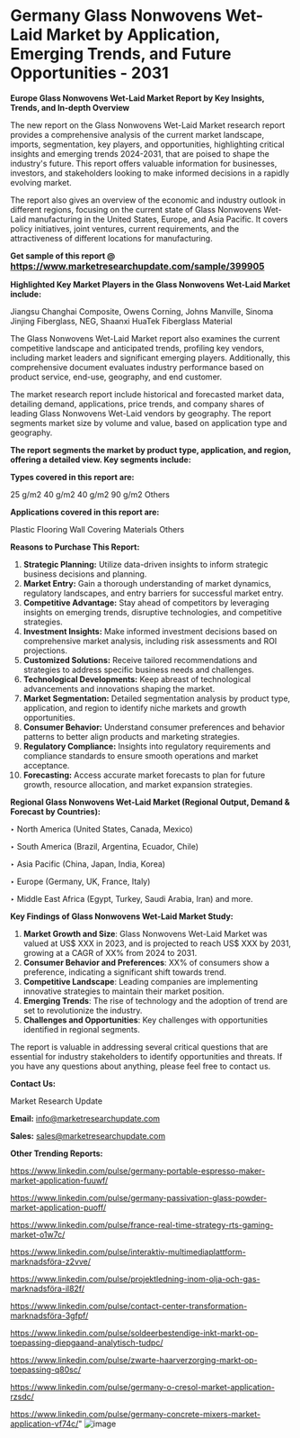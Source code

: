 # Germany Glass Nonwovens Wet-Laid Market by Application, Emerging Trends, and Future Opportunities - 2031

<strong>Europe Glass Nonwovens Wet-Laid Market Report by Key Insights, Trends, and In-depth Overview</strong>

The new report on the Glass Nonwovens Wet-Laid Market research report provides a comprehensive analysis of the current market landscape, imports, segmentation, key players, and opportunities, highlighting critical insights and emerging trends 2024-2031,</strong> that are poised to shape the industry's future. This report offers valuable information for businesses, investors, and stakeholders looking to make informed decisions in a rapidly evolving market.

The report also gives an overview of the economic and industry outlook in different regions, focusing on the current state of Glass Nonwovens Wet-Laid manufacturing in the United States, Europe, and Asia Pacific. It covers policy initiatives, joint ventures, current requirements, and the attractiveness of different locations for manufacturing.

<strong>Get sample of this report @ <a href=https://www.marketresearchupdate.com/sample/399905><font size=3 color=#0000ff>https://www.marketresearchupdate.com/sample/399905</font></a></strong>

<strong>Highlighted Key Market Players in the Glass Nonwovens Wet-Laid Market include:</strong>

Jiangsu Changhai Composite, Owens Corning, Johns Manville, Sinoma Jinjing Fiberglass, NEG, Shaanxi HuaTek Fiberglass Material

The Glass Nonwovens Wet-Laid Market report also examines the current competitive landscape and anticipated trends, profiling key vendors, including market leaders and significant emerging players. Additionally, this comprehensive document evaluates industry performance based on product service, end-use, geography, and end customer.

The market research report include historical and forecasted market data, detailing demand, applications, price trends, and company shares of leading Glass Nonwovens Wet-Laid vendors by geography. The report segments market size by volume and value, based on application type and geography.

<strong>The report segments the market by product type, application, and region, offering a detailed view. Key segments include:</strong>

<strong>Types covered in this report are:</strong>

25 g/m2
40 g/m2
40 g/m2
90 g/m2
Others

<strong>Applications covered in this report are:</strong>

Plastic Flooring
Wall Covering Materials
Others

<strong>Reasons to Purchase This Report:</strong>
<ol>
  <li><strong>Strategic Planning:</strong> Utilize data-driven insights to inform strategic business decisions and planning.</li>
  <li><strong>Market Entry:</strong> Gain a thorough understanding of market dynamics, regulatory landscapes, and entry barriers for successful market entry.</li>
  <li><strong>Competitive Advantage:</strong> Stay ahead of competitors by leveraging insights on emerging trends, disruptive technologies, and competitive strategies.</li>
  <li><strong>Investment Insights:</strong> Make informed investment decisions based on comprehensive market analysis, including risk assessments and ROI projections.</li>
  <li><strong>Customized Solutions:</strong> Receive tailored recommendations and strategies to address specific business needs and challenges.</li>
  <li><strong>Technological Developments:</strong> Keep abreast of technological advancements and innovations shaping the market.</li>
  <li><strong>Market Segmentation:</strong> Detailed segmentation analysis by product type, application, and region to identify niche markets and growth opportunities.</li>
  <li><strong>Consumer Behavior:</strong> Understand consumer preferences and behavior patterns to better align products and marketing strategies.</li>
  <li><strong>Regulatory Compliance:</strong> Insights into regulatory requirements and compliance standards to ensure smooth operations and market acceptance.</li>
  <li><strong>Forecasting:</strong> Access accurate market forecasts to plan for future growth, resource allocation, and market expansion strategies.</li>
</ol>

<strong>Regional Glass Nonwovens Wet-Laid Market (Regional Output, Demand &amp; Forecast by Countries):</strong>

‣ North America (United States, Canada, Mexico)

‣ South America (Brazil, Argentina, Ecuador, Chile)

‣ Asia Pacific (China, Japan, India, Korea)

‣ Europe (Germany, UK, France, Italy)

‣ Middle East Africa (Egypt, Turkey, Saudi Arabia, Iran) and more.

<strong>Key Findings of Glass Nonwovens Wet-Laid Market Study:</strong>
<ol>
  <li><strong>Market Growth and Size</strong>: Glass Nonwovens Wet-Laid Market was valued at US$ XXX in 2023, and is projected to reach US$ XXX by 2031, growing at a CAGR of XX% from 2024 to 2031.</li>
  <li><strong>Consumer Behavior and Preferences</strong>: XX% of consumers show a preference, indicating a significant shift towards trend.</li>
  <li><strong>Competitive Landscape</strong>: Leading companies are implementing innovative strategies to maintain their market position.</li>
  <li><strong>Emerging Trends</strong>: The rise of technology and the adoption of trend are set to revolutionize the industry.</li>
  <li><strong>Challenges and Opportunities</strong>: Key challenges with opportunities identified in regional segments.</li>
</ol>

The report is valuable in addressing several critical questions that are essential for industry stakeholders to identify opportunities and threats. If you have any questions about anything, please feel free to contact us.

<strong>Contact Us:</strong>

Market Research Update

<strong>Email:</strong> info@marketresearchupdate.com

<strong>Sales:</strong> sales@marketresearchupdate.com

<strong>Other Trending Reports:</strong>

<a href=https://www.linkedin.com/pulse/germany-portable-espresso-maker-market-application-fuuwf/>https://www.linkedin.com/pulse/germany-portable-espresso-maker-market-application-fuuwf/</a>

<a href=https://www.linkedin.com/pulse/germany-passivation-glass-powder-market-application-puoff/>https://www.linkedin.com/pulse/germany-passivation-glass-powder-market-application-puoff/</a>

<a href=https://www.linkedin.com/pulse/france-real-time-strategy-rts-gaming-market-o1w7c/>https://www.linkedin.com/pulse/france-real-time-strategy-rts-gaming-market-o1w7c/</a>

<a href=https://www.linkedin.com/pulse/interaktiv-multimediaplattform-marknadsföra-z2vve/>https://www.linkedin.com/pulse/interaktiv-multimediaplattform-marknadsföra-z2vve/</a>

<a href=https://www.linkedin.com/pulse/projektledning-inom-olja-och-gas-marknadsföra-il82f/>https://www.linkedin.com/pulse/projektledning-inom-olja-och-gas-marknadsföra-il82f/</a>

<a href=https://www.linkedin.com/pulse/contact-center-transformation-marknadsföra-3gfpf/>https://www.linkedin.com/pulse/contact-center-transformation-marknadsföra-3gfpf/</a>

<a href=https://www.linkedin.com/pulse/soldeerbestendige-inkt-markt-op-toepassing-diepgaand-analytisch-tudpc/>https://www.linkedin.com/pulse/soldeerbestendige-inkt-markt-op-toepassing-diepgaand-analytisch-tudpc/</a>

<a href=https://www.linkedin.com/pulse/zwarte-haarverzorging-markt-op-toepassing-q80sc/>https://www.linkedin.com/pulse/zwarte-haarverzorging-markt-op-toepassing-q80sc/</a>

<a href=https://www.linkedin.com/pulse/germany-o-cresol-market-application-rzsdc/>https://www.linkedin.com/pulse/germany-o-cresol-market-application-rzsdc/</a>

<a href=https://www.linkedin.com/pulse/germany-concrete-mixers-market-application-vf74c/>https://www.linkedin.com/pulse/germany-concrete-mixers-market-application-vf74c/</a>"
![image](https://github.com/user-attachments/assets/ca1a3006-5dfd-4410-b080-9d1f35c9072a)
